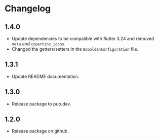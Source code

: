 # Changelog

## 1.4.0
- Update dependencies to be compatible with flutter 3.24 and removed `meta` and `cupertino_icons`.
- Changed the getters/setters in the `BcGoldenConfiguration` file.

## 1.3.1
- Update README documentation.

## 1.3.0
- Release package to pub.dev.

## 1.2.0
- Release package on github.
